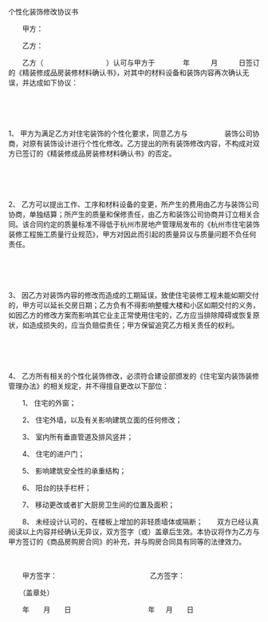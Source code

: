 



个性化装饰修改协议书



 

　　甲方：

　　乙方：　　

　　乙方（　　　　　　　　　）认可与甲方于　　　　年　　　月　　　日签订的《精装修成品房装修材料确认书》，对其中的材料设备和装饰内容再次确认无误，并达成如下协议：

　　

　　

1、
甲方为满足乙方对住宅装饰的个性化要求，同意乙方与　　　　　 装饰公司协商，对原有装饰设计进行个性化修改。乙方提出的所有装饰修改内容，不构成对双方已签订的《精装修成品房装修材料确认书》的否定。

　　

　　

2、
乙方可以提出工作、工序和材料设备的变更，所产生的费用由乙方与装饰公司协商，单独结算；所产生的质量和保修责任，由乙方和装饰公司协商并订立相关合同。该合同约定的质量标准不得低于杭州市房地产管理局发布的《杭州市住宅装饰装修工程施工质量行业规范》，甲方对因此而引起的质量异议与质量问题不负任何责任。

　　

　　

3、
因乙方对装饰内容的修改而造成的工期延误，致使住宅装修工程未能如期交付的，甲方可以延长交房日期；乙方负有不得影响整幢大楼和小区如期交付的义务，如因乙方的修改方案而影响其它业主正常使用住宅的，乙方应当排除障碍或恢复原状，如造成损失的，应当负赔偿责任；甲方保留追究乙方相关责任的权利。

　　

　　

4、
乙方所有相关的个性化装饰修改，必须符合建设部颁发的《住宅室内装饰装修管理办法》的相关规定，并不得擅自更改以下部位：

　　1、 住宅的外窗；

　　2、 住宅外墙，以及有关影响建筑立面的任何修改；

　　3、 室内所有垂直管道及排风竖井；

　　4、 住宅的进户门；

　　5、 影响建筑安全性的承重结构；

　　6、 阳台的扶手栏杆；

　　7、 移动更改或者扩大厨房卫生间的位置及面积；

　　8、 未经设计认可的，在楼板上增加的非轻质墙体或隔断；　　双方已经认真阅读以上内容并经确认无异议，双方签字（或）盖章后生效。本协议将作为乙方与甲方签订的《商品房购房合同》的补充，并与购房合同具有同等的法律效力。　　

　　

　　甲方签字：　　　　　　　　　　　　　 乙方签字：

　　（盖章处）

　　年　　月　　日　　　　　　　　　　　年 　 月　　日

　　